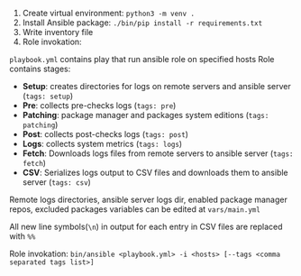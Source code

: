 1. Create virtual environment: `python3 -m venv .`
2. Install Ansible package: `./bin/pip install -r requirements.txt`
3. Write inventory file
3. Role invokation:

`playbook.yml` contains play that run ansible role on specified hosts
Role contains stages:
- __Setup__: creates directories for logs on remote servers and ansible server (`tags: setup`)
- __Pre__: collects pre-checks logs (`tags: pre`)
- __Patching__: package manager and packages system editions (`tags: patching`)
- __Post__: collects post-checks logs (`tags: post`)
- __Logs__: collects system metrics (`tags: logs`)
- __Fetch__: Downloads logs files from remote servers to ansible server (`tags: fetch`)
- __CSV__: Serializes logs output to CSV files and downloads them to ansible server (`tags: csv`)

Remote logs directories, ansible server logs dir, enabled package manager repos, excluded packages variables can be edited at `vars/main.yml`

All new line symbols(`\n`) in output for each entry in CSV files are replaced with `%%`

Role invokation: `bin/ansible <playbook.yml> -i <hosts> [--tags <comma separated tags list>]`